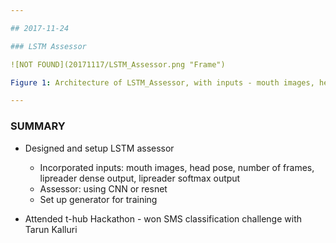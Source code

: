 ```yaml
---

## 2017-11-24

### LSTM Assessor

![NOT FOUND](20171117/LSTM_Assessor.png "Frame")

Figure 1: Architecture of LSTM_Assessor, with inputs - mouth images, head pose, number of frames, lipreader dense output, lipreader softmax output

---
```


### SUMMARY

- Designed and setup LSTM assessor
    - Incorporated inputs: mouth images, head pose, number of frames, lipreader dense output, lipreader softmax output
    - Assessor: using CNN or resnet
    - Set up generator for training

- Attended t-hub Hackathon - won SMS classification challenge with Tarun Kalluri

